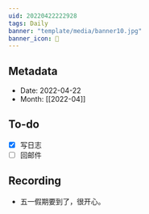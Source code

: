 ```yaml
---
uid: 20220422222928
tags: Daily
banner: "template/media/banner10.jpg"
banner_icon: 📅
---
```


## Metadata

- Date: 2022-04-22
- Month: [[2022-04]]

## To-do

- [x]  写日志
- [ ]  回邮件

## Recording

- 五一假期要到了，很开心。
